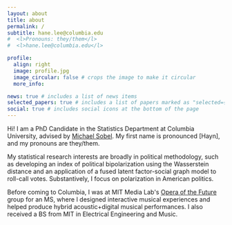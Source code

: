 ```yaml
---
layout: about
title: about
permalink: /
subtitle: hane.lee@columbia.edu
#  <l>Pronouns: they/them</l>
#  <l>hane.lee@columbia.edu</l>

profile:
  align: right
  image: profile.jpg
  image_circular: false # crops the image to make it circular
  more_info:

news: true # includes a list of news items
selected_papers: true # includes a list of papers marked as "selected={true}"
social: true # includes social icons at the bottom of the page
---
```


Hi! I am a PhD Candidate in the Statistics Department at Columbia University, advised by [Michael Sobel](https://scholar.google.com/citations?user=cuKCFmcAAAAJ&hl=en). My first name is pronounced [Hayn], and my pronouns are they/them.

My statistical research interests are broadly in political methodology, such as developing an index of political bipolarization using the Wasserstein distance and an application of a fused latent factor-social graph model to roll-call votes. Substantively, I focus on polarization in American politics.

Before coming to Columbia, I was at MIT Media Lab's [Opera of the Future](https://www.media.mit.edu/groups/opera-of-the-future/overview/) group for an MS, where I designed interactive musical experiences and helped produce hybrid acoustic+digital musical performances. I also received a BS from MIT in Electrical Engineering and Music.

